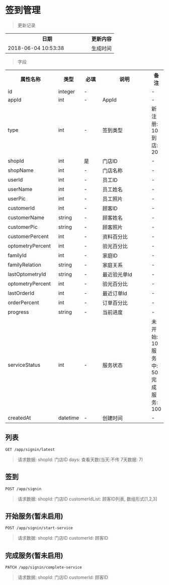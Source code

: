 # 签到管理

> 更新记录

<table>
    <tr>
        <th style="width:250px;">日期</th>
        <th>更新内容</th>
    </tr>
    <tr>
        <td>2018-06-04 10:53:38</td>
        <td>生成时间</td>
    </tr>
</table>

> 字段

<table>
    <tr>
        <th style="width:150px;">属性名称</th>
        <th style="width:60px;">类型</th>
        <th style="width:60px;">必填</th>
        <th style="width:200px;">说明</th>
        <th>备注</th>
    </tr>
    <tr>
        <td>id</td>
        <td>integer</td>
        <td>-</td>
        <td></td>
        <td>-</td>
    </tr>
    <tr>
        <td>appId</td>
        <td>int</td>
        <td>-</td>
        <td>AppId</td>
        <td>-</td>
    </tr>
    <tr>
        <td>type</td>
        <td>int</td>
        <td>-</td>
        <td>签到类型</td>
        <td>新注册: 10 到店: 20</td>
    </tr>
    <tr>
        <td>shopId</td>
        <td>int</td>
        <td>是</td>
        <td>门店ID</td>
        <td>-</td>
    </tr>
    <tr>
        <td>shopName</td>
        <td>int</td>
        <td>-</td>
        <td>门店名称</td>
        <td>-</td>
    </tr>
    <tr>
        <td>userId</td>
        <td>int</td>
        <td>-</td>
        <td>员工ID</td>
        <td>-</td>
    </tr>
    <tr>
        <td>userName</td>
        <td>int</td>
        <td>-</td>
        <td>员工姓名</td>
        <td>-</td>
    </tr>
    <tr>
        <td>userPic</td>
        <td>int</td>
        <td>-</td>
        <td>员工照片</td>
        <td>-</td>
    </tr>
    <tr>
        <td>customerId</td>
        <td>int</td>
        <td>-</td>
        <td>顾客ID</td>
        <td>-</td>
    </tr>
    <tr>
        <td>customerName</td>
        <td>string</td>
        <td>-</td>
        <td>顾客姓名</td>
        <td>-</td>
    </tr>
    <tr>
        <td>customerPic</td>
        <td>string</td>
        <td>-</td>
        <td>顾客照片</td>
        <td>-</td>
    </tr>
    <tr>
        <td>customerPercent</td>
        <td>int</td>
        <td>-</td>
        <td>资料百分比</td>
        <td>-</td>
    </tr>
    <tr>
        <td>optometryPercent</td>
        <td>int</td>
        <td>-</td>
        <td>验光百分比</td>
        <td>-</td>
    </tr>
    <tr>
        <td>familyId</td>
        <td>int</td>
        <td>-</td>
        <td>家庭ID</td>
        <td>-</td>
    </tr>
    <tr>
        <td>familyRelation</td>
        <td>string</td>
        <td>-</td>
        <td>家庭关系</td>
        <td>-</td>
    </tr>
    <tr>
        <td>lastOptometryId</td>
        <td>string</td>
        <td>-</td>
        <td>最近验光单Id</td>
        <td>-</td>
    </tr>
    <tr>
        <td>optometryPercent</td>
        <td>int</td>
        <td>-</td>
        <td>验光百分比</td>
        <td>-</td>
    </tr>
    <tr>
        <td>lastOrderId</td>
        <td>int</td>
        <td>-</td>
        <td>最近订单Id</td>
        <td>-</td>
    </tr>
    <tr>
        <td>orderPercent</td>
        <td>int</td>
        <td>-</td>
        <td>订单百分比</td>
        <td>-</td>
    </tr>
    <tr>
        <td>progress</td>
        <td>string</td>
        <td>-</td>
        <td>当前进度</td>
        <td>-</td>
    </tr>
    <tr>
        <td>serviceStatus</td>
        <td>int</td>
        <td>-</td>
        <td>服务状态</td>
        <td>未开始: 10  服务中: 50 完成服务: 100</td>
    </tr>    
    <tr>
        <td>createdAt</td>
        <td>datetime</td>
        <td>-</td>
        <td>创建时间</td>
        <td>-</td>
    </tr> 
</table>


## 列表

```
GET /app/signin/latest
```

> 请求数据: shopId: 门店ID days: 查看天数(当天:不传 7天数据: 7)

## 签到

```
POST /app/signin
```

> 请求数据: shopId: 门店ID customerIdList: 顾客ID列表, 数组形式[1,2,3]


## 开始服务(暂未启用)

```
POST /app/signin/start-service
```

> 请求数据: shopId: 门店ID customerId: 顾客ID

## 完成服务(暂未启用)

```
PATCH /app/signin/complete-service
```

> 请求数据: shopId: 门店ID customerId: 顾客ID

